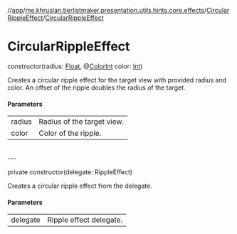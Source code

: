 //[app](../../../index.md)/[me.khruslan.tierlistmaker.presentation.utils.hints.core.effects](../index.md)/[CircularRippleEffect](index.md)/[CircularRippleEffect](-circular-ripple-effect.md)

# CircularRippleEffect

constructor(radius: [Float](https://kotlinlang.org/api/latest/jvm/stdlib/kotlin/-float/index.html), @[ColorInt](https://developer.android.com/reference/kotlin/androidx/annotation/ColorInt.html) color: [Int](https://kotlinlang.org/api/latest/jvm/stdlib/kotlin/-int/index.html))

Creates a circular ripple effect for the target view with provided radius and color. An offset of the ripple doubles the radius of the target.

#### Parameters

| | |
|---|---|
| radius | Radius of the target view. |
| color | Color of the ripple. |
<br>
---
<br>

private constructor(delegate: RippleEffect)

Creates a circular ripple effect from the delegate.

#### Parameters

| | |
|---|---|
| delegate | Ripple effect delegate. |
